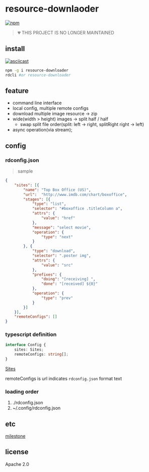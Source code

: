 # resource-downlaoder
[![npm](https://img.shields.io/npm/dt/resource-downloader.svg?style=for-the-badge)](https://www.npmjs.com/package/resource-downloader)
> 💔 THIS PROJECT IS NO LONGER MAINTAINED

## install
[![asciicast](https://asciinema.org/a/51pptvvyee0dv7qx7i3w85b0l.png)](https://asciinema.org/a/51pptvvyee0dv7qx7i3w85b0l)
```bash
npm -g i resource-downloader
rdcli #or resource-downloader
```

## feature
* command line interface
* local config, multiple remote configs
* download multiple image resource -> zip
* wide(width > height) images -> split half / half
    * swap split file order(split: left -> right, splitRight right -> left)
* async operation(via stream);

## config
### rdconfig.json
> sample
```json
{
    "sites": [{
        "name": "Top Box Office (US)",
        "url":  "http://www.imdb.com/chart/boxoffice",
        "stages": [{
            "type": "list",
            "selector": "#boxoffice .titleColumn a",
            "attrs": {
                "value": "href"
            },
            "message": "select movie",
            "operation": {
                "type": "next"
            }
        }, {
            "type": "download",
            "selector": ".poster img",
            "attrs": {
                "value": "src"
            },
            "prefixes": {
                "doing": "[receiving] ",
                "done": "[received] ${0}"
            },
            "operation": {
                "type": "prev"
            }
        }]
    }],
    "remoteConfigs": []
}
```

### typescript definition
```typescript
interface Config {
    sites: Sites;
    remoteConfigs: string[];
}
```
[Sites](https://github.com/deptno/resource-downloader/blob/master/index.d.ts#L15-19)

remoteConfigs is url indicates `rdconfig.json` format text

### loading order
1. ./rdconfig.json
2. ~/.config/rdconfig.json

## etc
[milestone](https://github.com/deptno/resource-downloader/projects)

## license
Apache 2.0
